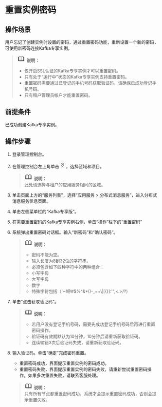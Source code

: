 # 重置实例密码<a name="dms-ug-180718001"></a>

## 操作场景<a name="section33628036"></a>

用户忘记了创建实例时设置的密码，通过重置密码功能，重新设置一个新的密码，可使用新密码连接Kafka专享实例。

>![](public_sys-resources/icon-note.gif) **说明：**   
>-   仅开启SSL认证的Kafka专享实例才可以重置密码。  
>-   只有处于“运行中”状态的Kafka专享实例支持重置密码。  
>-   重置密码需要通过已登记的手机号码获取验证码，请确保已成功登记手机号码。  
>-   只有租户管理员帐户才能重置密码。  

## 前提条件<a name="section34216874"></a>

已成功创建Kafka专享实例。

## 操作步骤<a name="section12258217288"></a>

1.  登录管理控制台。
2.  在管理控制台左上角单击![](figures/icon-region.png)，选择区域和项目。

    >![](public_sys-resources/icon-note.gif) **说明：**   
    >此处请选择与租户的应用服务相同的区域。  

3.  单击页面上方的“服务列表”，选择“应用服务 \> 分布式消息服务”，进入分布式消息服务信息页面。
4.  单击左侧菜单栏的“Kafka专享版”。
5.  在需要重置密码的Kafka专享实例右侧，单击“操作”栏下的“重置密码”
6.  系统弹出重置密码对话框。输入“新密码”和“确认密码”。

    >![](public_sys-resources/icon-note.gif) **说明：**   
    >-   密码不能为空。  
    >-   输入长度为8到32位的字符串。  
    >-   必须包含如下四种字符中的两种组合：  
    >    -   小写字母  
    >    -   大写字母  
    >    -   数字  
    >    -   特殊字符包括（\`\~!@\#$%^&\*\(\)-\_=+\\|\[\{\}\]:'",<.\>/?）  

7.  单击“点击获取验证码”。

    >![](public_sys-resources/icon-note.gif) **说明：**   
    >-   若用户没有登记手机号码，需要先成功登记手机号码后再进行重置密码操作。  
    >-   验证码有效期默认为10分钟，10分钟后请重新获取验证码。  
    >-   连续输错3次后验证码失效，请重新获取验证码。  

8.  输入验证码。单击“确定”完成密码重置。

    -   重置密码成功，界面提示重置实例的密码成功。
    -   重置密码失败，界面提示重置实例的密码失败，请重新尝试重置密码操作。如果多次重置失败，请联系客服处理。

    >![](public_sys-resources/icon-note.gif) **说明：**   
    >只有所有节点都重置密码成功，系统才会提示重置密码成功，否则会提示重置失败。  


